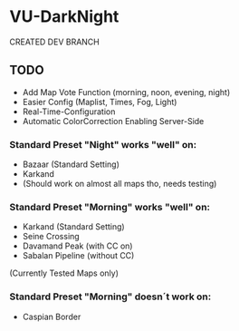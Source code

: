 # VU-DarkNight

CREATED DEV BRANCH

## TODO
- Add Map Vote Function (morning, noon, evening, night)
- Easier Config (Maplist, Times, Fog, Light)
- Real-Time-Configuration
- Automatic ColorCorrection Enabling Server-Side


### Standard Preset "Night" works "well" on:

- Bazaar (Standard Setting)
- Karkand
- (Should work on almost all maps tho, needs testing)

### Standard Preset "Morning" works "well" on:

- Karkand (Standard Setting)
- Seine Crossing 
- Davamand Peak (with CC on)
- Sabalan Pipeline (without CC)


(Currently Tested Maps only)


### Standard Preset "Morning" doesn´t work on:

- Caspian Border
